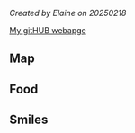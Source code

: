 *Created by Elaine on 20250218*

[My gitHUB webapge](https://github.com/Jebuhdah)


## Map



## Food


## Smiles


